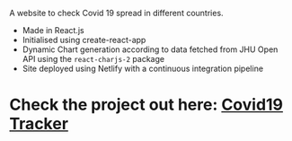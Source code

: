  A website to check Covid 19 spread in different countries.

- Made in React.js
- Initialised using create-react-app
- Dynamic Chart generation according to data fetched from JHU Open API using the ```react-charjs-2``` package
- Site deployed using Netlify with a continuous integration pipeline

# Check the project out here: [Covid19 Tracker](https://www.covid-19-tracker.in)

